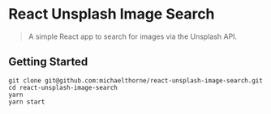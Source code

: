 # React Unsplash Image Search

> A simple React app to search for images via the Unsplash API.

## Getting Started

```
git clone git@github.com:michaelthorne/react-unsplash-image-search.git
cd react-unsplash-image-search
yarn
yarn start
```
